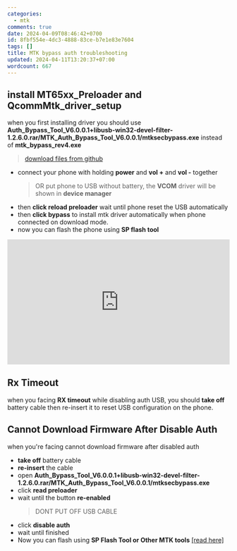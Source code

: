 ```yaml
---
categories:
  - mtk
comments: true
date: 2024-04-09T08:46:42+0700
id: 8fbf554e-4dc3-4888-83ce-b7e1e83e7604
tags: []
title: MTK bypass auth troubleshooting
updated: 2024-04-11T13:20:37+07:00
wordcount: 667
---
```




## install MT65xx_Preloader and QcommMtk_driver_setup

when you first installing driver you should use **Auth_Bypass_Tool_V6.0.0.1+libusb-win32-devel-filter-1.2.6.0.rar/MTK_Auth_Bypass_Tool_V6.0.0.1/mtksecbypass.exe** instead of **mtk_bypass_rev4.exe**

> [download files from github](https://github.com/dimaslanjaka/android-engineer/tree/master)

- connect your phone with holding **power** and **vol +** and **vol -** together
  > OR put phone to USB without battery, the **VCOM** driver will be shown in **device manager**
- then **click reload preloader** wait until phone reset the USB automatically
- then **click bypass** to install mtk driver automatically when phone connected on download mode.
- now you can flash the phone using **SP flash tool**

<!-- [video tutorial](https://www.youtube.com/watch?v=qRue5C1Drmw) -->

<style>.embed-container { position: relative; padding-bottom: 56.25%; height: 0; overflow: hidden; max-width: 100%; } .embed-container iframe, .embed-container object, .embed-container embed { position: absolute; top: 0; left: 0; width: 100%; height: 100%; }</style><div class='embed-container'><iframe src='https://www.youtube.com/embed/qRue5C1Drmw' frameborder='0' allowfullscreen></iframe></div>

## Rx Timeout

when you facing **RX timeout** while disabling auth USB, you should **take off** battery cable then re-insert it to reset USB configuration on the phone.

## Cannot Download Firmware After Disable Auth

when you're facing cannot download firmware after disabled auth

- **take off** battery cable
- **re-insert** the cable
- open **Auth_Bypass_Tool_V6.0.0.1+libusb-win32-devel-filter-1.2.6.0.rar/MTK_Auth_Bypass_Tool_V6.0.0.1/mtksecbypass.exe**
- click **read preloader**
- wait until the button **re-enabled**
  > DONT PUT OFF USB CABLE
- click **disable auth**
- wait until finished
- Now you can flash using **SP Flash Tool or Other MTK tools** [[read here]](./SP-Flash-Tools.md)
